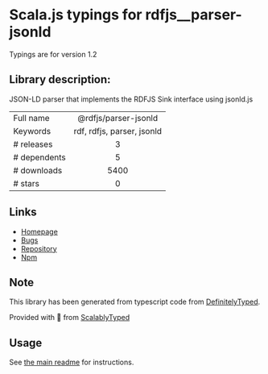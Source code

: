 
# Scala.js typings for rdfjs__parser-jsonld

Typings are for version 1.2

## Library description:
JSON-LD parser that implements the RDFJS Sink interface using jsonld.js

|                    |                 |
| ------------------ | :-------------: |
| Full name          | @rdfjs/parser-jsonld |
| Keywords           | rdf, rdfjs, parser, jsonld |
| # releases         | 3 |
| # dependents       | 5 |
| # downloads        | 5400 |
| # stars            | 0 |

## Links
- [Homepage](https://github.com/rdfjs-base/parser-jsonld)
- [Bugs](https://github.com/rdfjs-base/parser-jsonld/issues)
- [Repository](https://github.com/rdfjs-base/parser-jsonld)
- [Npm](https://www.npmjs.com/package/%40rdfjs%2Fparser-jsonld)
    


## Note
This library has been generated from typescript code from [DefinitelyTyped](https://definitelytyped.org).

Provided with :purple_heart: from [ScalablyTyped](https://github.com/oyvindberg/ScalablyTyped)

## Usage
See [the main readme](../../readme.md) for instructions.


